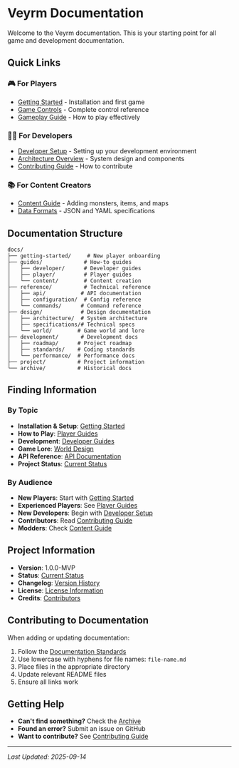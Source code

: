 # Veyrm Documentation

Welcome to the Veyrm documentation. This is your starting point for all game and development documentation.

## Quick Links

### 🎮 For Players
- [Getting Started](getting-started/README.md) - Installation and first game
- [Game Controls](getting-started/controls.md) - Complete control reference
- [Gameplay Guide](guides/player/README.md) - How to play effectively

### 👩‍💻 For Developers
- [Developer Setup](guides/developer/setup.md) - Setting up your development environment
- [Architecture Overview](guides/developer/architecture.md) - System design and components
- [Contributing Guide](guides/developer/contributing.md) - How to contribute

### 📚 For Content Creators
- [Content Guide](guides/content/README.md) - Adding monsters, items, and maps
- [Data Formats](reference/configuration/data-formats.md) - JSON and YAML specifications

## Documentation Structure

```
docs/
├── getting-started/     # New player onboarding
├── guides/             # How-to guides
│   ├── developer/      # Developer guides
│   ├── player/         # Player guides
│   └── content/        # Content creation
├── reference/          # Technical reference
│   ├── api/           # API documentation
│   ├── configuration/  # Config reference
│   └── commands/      # Command reference
├── design/            # Design documentation
│   ├── architecture/  # System architecture
│   ├── specifications/# Technical specs
│   └── world/        # Game world and lore
├── development/       # Development docs
│   ├── roadmap/      # Project roadmap
│   ├── standards/    # Coding standards
│   └── performance/  # Performance docs
├── project/          # Project information
└── archive/          # Historical docs
```

## Finding Information

### By Topic
- **Installation & Setup**: [Getting Started](getting-started/README.md)
- **How to Play**: [Player Guides](guides/player/README.md)
- **Development**: [Developer Guides](guides/developer/README.md)
- **Game Lore**: [World Design](design/world/README.md)
- **API Reference**: [API Documentation](reference/api/README.md)
- **Project Status**: [Current Status](project/status.md)

### By Audience
- **New Players**: Start with [Getting Started](getting-started/README.md)
- **Experienced Players**: See [Player Guides](guides/player/README.md)
- **New Developers**: Begin with [Developer Setup](guides/developer/setup.md)
- **Contributors**: Read [Contributing Guide](guides/developer/contributing.md)
- **Modders**: Check [Content Guide](guides/content/README.md)

## Project Information

- **Version**: 1.0.0-MVP
- **Status**: [Current Status](project/status.md)
- **Changelog**: [Version History](project/changelog.md)
- **License**: [License Information](project/license.md)
- **Credits**: [Contributors](project/credits.md)

## Contributing to Documentation

When adding or updating documentation:

1. Follow the [Documentation Standards](development/standards/documentation.md)
2. Use lowercase with hyphens for file names: `file-name.md`
3. Place files in the appropriate directory
4. Update relevant README files
5. Ensure all links work

## Getting Help

- **Can't find something?** Check the [Archive](archive/README.md)
- **Found an error?** Submit an issue on GitHub
- **Want to contribute?** See [Contributing Guide](guides/developer/contributing.md)

---

*Last Updated: 2025-09-14*